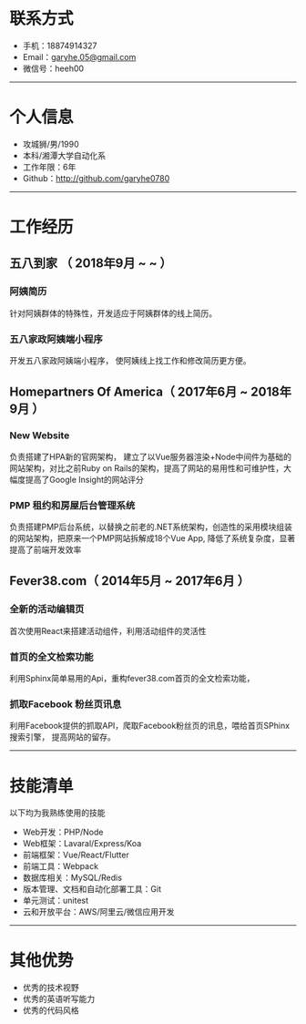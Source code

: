 # 联系方式

- 手机：18874914327
- Email：garyhe.05@gmail.com
- 微信号：heeh00

---

# 个人信息

 - 攻城狮/男/1990 
 - 本科/湘潭大学自动化系
 - 工作年限：6年
 - Github：http://github.com/garyhe0780

---

# 工作经历

## 五八到家 （ 2018年9月 ~ ~ ）

### 阿姨简历 
针对阿姨群体的特殊性，开发适应于阿姨群体的线上简历。


### 五八家政阿姨端小程序 
开发五八家政阿姨端小程序， 使阿姨线上找工作和修改简历更方便。


## Homepartners Of America（ 2017年6月 ~ 2018年9月 ）

### New Website
负责搭建了HPA新的官网架构， 建立了以Vue服务器渲染+Node中间件为基础的网站架构，对比之前Ruby on Rails的架构，提高了网站的易用性和可维护性，大幅度提高了Google Insight的网站评分


### PMP 租约和房屋后台管理系统
负责搭建PMP后台系统，以替换之前老的.NET系统架构，创造性的采用模块组装的网站架构，把原来一个PMP网站拆解成18个Vue App, 降低了系统复杂度，显著提高了前端开发效率


## Fever38.com（ 2014年5月 ~ 2017年6月 ）

### 全新的活动编辑页
首次使用React来搭建活动组件，利用活动组件的灵活性


### 首页的全文检索功能 
利用Sphinx简单易用的Api，重构fever38.com首页的全文检索功能，


### 抓取Facebook 粉丝页讯息

利用Facebook提供的抓取API，爬取Facebook粉丝页的讯息，喂给首页SPhinx搜索引擎， 提高网站的留存。

---

# 技能清单

以下均为我熟练使用的技能

- Web开发：PHP/Node
- Web框架：Lavaral/Express/Koa
- 前端框架：Vue/React/Flutter
- 前端工具：Webpack
- 数据库相关：MySQL/Redis
- 版本管理、文档和自动化部署工具：Git
- 单元测试：unitest
- 云和开放平台：AWS/阿里云/微信应用开发

---

# 其他优势
- 优秀的技术视野
- 优秀的英语听写能力
- 优秀的代码风格


